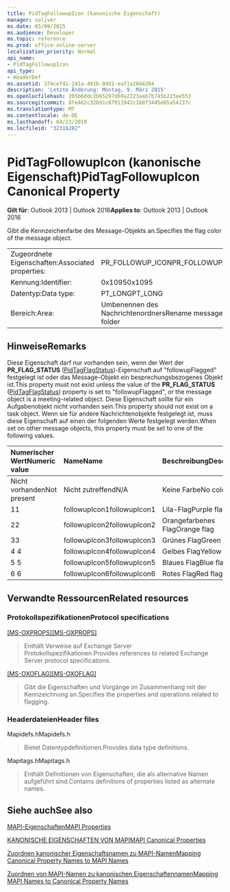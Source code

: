 ```yaml
---
title: PidTagFollowupIcon (kanonische Eigenschaft)
manager: soliver
ms.date: 03/09/2015
ms.audience: Developer
ms.topic: reference
ms.prod: office-online-server
localization_priority: Normal
api_name:
- PidTagFollowupIcon
api_type:
- HeaderDef
ms.assetid: 374cef41-141a-491b-8dd1-eaf1a2044204
description: 'Letzte Änderung: Montag, 9. März 2015'
ms.openlocfilehash: 205b6ddc2b65297d69a2223aab7b745b223ee553
ms.sourcegitcommit: 8fe462c32b91c87911942c188f3445e85a54137c
ms.translationtype: MT
ms.contentlocale: de-DE
ms.lasthandoff: 04/23/2019
ms.locfileid: "32316282"
---
```

# <a name="pidtagfollowupicon-canonical-property"></a><span data-ttu-id="ee9f1-103">PidTagFollowupIcon (kanonische Eigenschaft)</span><span class="sxs-lookup"><span data-stu-id="ee9f1-103">PidTagFollowupIcon Canonical Property</span></span>

  
  
<span data-ttu-id="ee9f1-104">**Gilt für**: Outlook 2013 | Outlook 2016</span><span class="sxs-lookup"><span data-stu-id="ee9f1-104">**Applies to**: Outlook 2013 | Outlook 2016</span></span> 
  
<span data-ttu-id="ee9f1-105">Gibt die Kennzeichenfarbe des Message-Objekts an.</span><span class="sxs-lookup"><span data-stu-id="ee9f1-105">Specifies the flag color of the message object.</span></span>
  
|||
|:-----|:-----|
|<span data-ttu-id="ee9f1-106">Zugeordnete Eigenschaften:</span><span class="sxs-lookup"><span data-stu-id="ee9f1-106">Associated properties:</span></span>  <br/> |<span data-ttu-id="ee9f1-107">PR_FOLLOWUP_ICON</span><span class="sxs-lookup"><span data-stu-id="ee9f1-107">PR_FOLLOWUP_ICON</span></span>  <br/> |
|<span data-ttu-id="ee9f1-108">Kennung:</span><span class="sxs-lookup"><span data-stu-id="ee9f1-108">Identifier:</span></span>  <br/> |<span data-ttu-id="ee9f1-109">0x1095</span><span class="sxs-lookup"><span data-stu-id="ee9f1-109">0x1095</span></span>  <br/> |
|<span data-ttu-id="ee9f1-110">Datentyp:</span><span class="sxs-lookup"><span data-stu-id="ee9f1-110">Data type:</span></span>  <br/> |<span data-ttu-id="ee9f1-111">PT_LONG</span><span class="sxs-lookup"><span data-stu-id="ee9f1-111">PT_LONG</span></span>  <br/> |
|<span data-ttu-id="ee9f1-112">Bereich:</span><span class="sxs-lookup"><span data-stu-id="ee9f1-112">Area:</span></span>  <br/> |<span data-ttu-id="ee9f1-113">Umbenennen des Nachrichtenordners</span><span class="sxs-lookup"><span data-stu-id="ee9f1-113">Rename message folder</span></span>  <br/> |
   
## <a name="remarks"></a><span data-ttu-id="ee9f1-114">Hinweise</span><span class="sxs-lookup"><span data-stu-id="ee9f1-114">Remarks</span></span>

<span data-ttu-id="ee9f1-115">Diese Eigenschaft darf nur vorhanden sein, wenn der Wert der **PR_FLAG_STATUS** ([PidTagFlagStatus](pidtagflagstatus-canonical-property.md))-Eigenschaft auf "followupFlagged" festgelegt ist oder das Message-Objekt ein besprechungsbezogenes Objekt ist.</span><span class="sxs-lookup"><span data-stu-id="ee9f1-115">This property must not exist unless the value of the **PR_FLAG_STATUS** ([PidTagFlagStatus](pidtagflagstatus-canonical-property.md)) property is set to "followupFlagged", or the message object is a meeting-related object.</span></span> <span data-ttu-id="ee9f1-116">Diese Eigenschaft sollte für ein Aufgabenobjekt nicht vorhanden sein.</span><span class="sxs-lookup"><span data-stu-id="ee9f1-116">This property should not exist on a task object.</span></span> <span data-ttu-id="ee9f1-117">Wenn sie für andere Nachrichtenobjekte festgelegt ist, muss diese Eigenschaft auf einen der folgenden Werte festgelegt werden.</span><span class="sxs-lookup"><span data-stu-id="ee9f1-117">When set on other message objects, this property must be set to one of the following values.</span></span>
  
|<span data-ttu-id="ee9f1-118">**Numerischer Wert**</span><span class="sxs-lookup"><span data-stu-id="ee9f1-118">**Numeric value**</span></span>|<span data-ttu-id="ee9f1-119">**Name**</span><span class="sxs-lookup"><span data-stu-id="ee9f1-119">**Name**</span></span>|<span data-ttu-id="ee9f1-120">**Beschreibung**</span><span class="sxs-lookup"><span data-stu-id="ee9f1-120">**Description**</span></span>|
|:-----|:-----|:-----|
|<span data-ttu-id="ee9f1-121">Nicht vorhanden</span><span class="sxs-lookup"><span data-stu-id="ee9f1-121">Not present</span></span>  <br/> |<span data-ttu-id="ee9f1-122">Nicht zutreffend</span><span class="sxs-lookup"><span data-stu-id="ee9f1-122">N/A</span></span>  <br/> |<span data-ttu-id="ee9f1-123">Keine Farbe</span><span class="sxs-lookup"><span data-stu-id="ee9f1-123">No color</span></span>  <br/> |
|<span data-ttu-id="ee9f1-124">1</span><span class="sxs-lookup"><span data-stu-id="ee9f1-124">1</span></span>  <br/> |<span data-ttu-id="ee9f1-125">followupIcon1</span><span class="sxs-lookup"><span data-stu-id="ee9f1-125">followupIcon1</span></span>  <br/> |<span data-ttu-id="ee9f1-126">Lila-Flag</span><span class="sxs-lookup"><span data-stu-id="ee9f1-126">Purple flag</span></span>  <br/> |
|<span data-ttu-id="ee9f1-127">2</span><span class="sxs-lookup"><span data-stu-id="ee9f1-127">2</span></span>  <br/> |<span data-ttu-id="ee9f1-128">followupIcon2</span><span class="sxs-lookup"><span data-stu-id="ee9f1-128">followupIcon2</span></span>  <br/> |<span data-ttu-id="ee9f1-129">Orangefarbenes Flag</span><span class="sxs-lookup"><span data-stu-id="ee9f1-129">Orange flag</span></span>  <br/> |
|<span data-ttu-id="ee9f1-130">3</span><span class="sxs-lookup"><span data-stu-id="ee9f1-130">3</span></span>  <br/> |<span data-ttu-id="ee9f1-131">followupIcon3</span><span class="sxs-lookup"><span data-stu-id="ee9f1-131">followupIcon3</span></span>  <br/> |<span data-ttu-id="ee9f1-132">Grünes Flag</span><span class="sxs-lookup"><span data-stu-id="ee9f1-132">Green flag</span></span>  <br/> |
|<span data-ttu-id="ee9f1-133">4 </span><span class="sxs-lookup"><span data-stu-id="ee9f1-133">4</span></span>  <br/> |<span data-ttu-id="ee9f1-134">followupIcon4</span><span class="sxs-lookup"><span data-stu-id="ee9f1-134">followupIcon4</span></span>  <br/> |<span data-ttu-id="ee9f1-135">Gelbes Flag</span><span class="sxs-lookup"><span data-stu-id="ee9f1-135">Yellow flag</span></span>  <br/> |
|<span data-ttu-id="ee9f1-136">5 </span><span class="sxs-lookup"><span data-stu-id="ee9f1-136">5</span></span>  <br/> |<span data-ttu-id="ee9f1-137">followupIcon5</span><span class="sxs-lookup"><span data-stu-id="ee9f1-137">followupIcon5</span></span>  <br/> |<span data-ttu-id="ee9f1-138">Blaues Flag</span><span class="sxs-lookup"><span data-stu-id="ee9f1-138">Blue flag</span></span>  <br/> |
|<span data-ttu-id="ee9f1-139">6 </span><span class="sxs-lookup"><span data-stu-id="ee9f1-139">6</span></span>  <br/> |<span data-ttu-id="ee9f1-140">followupIcon6</span><span class="sxs-lookup"><span data-stu-id="ee9f1-140">followupIcon6</span></span>  <br/> |<span data-ttu-id="ee9f1-141">Rotes Flag</span><span class="sxs-lookup"><span data-stu-id="ee9f1-141">Red flag</span></span>  <br/> |
   
## <a name="related-resources"></a><span data-ttu-id="ee9f1-142">Verwandte Ressourcen</span><span class="sxs-lookup"><span data-stu-id="ee9f1-142">Related resources</span></span>

### <a name="protocol-specifications"></a><span data-ttu-id="ee9f1-143">Protokollspezifikationen</span><span class="sxs-lookup"><span data-stu-id="ee9f1-143">Protocol specifications</span></span>

<span data-ttu-id="ee9f1-144">[[MS-OXPROPS]](https://msdn.microsoft.com/library/f6ab1613-aefe-447d-a49c-18217230b148%28Office.15%29.aspx)</span><span class="sxs-lookup"><span data-stu-id="ee9f1-144">[[MS-OXPROPS]](https://msdn.microsoft.com/library/f6ab1613-aefe-447d-a49c-18217230b148%28Office.15%29.aspx)</span></span>
  
> <span data-ttu-id="ee9f1-145">Enthält Verweise auf Exchange Server Protokollspezifikationen.</span><span class="sxs-lookup"><span data-stu-id="ee9f1-145">Provides references to related Exchange Server protocol specifications.</span></span>
    
<span data-ttu-id="ee9f1-146">[[MS-OXOFLAG]](https://msdn.microsoft.com/library/f1e50be4-ed30-4c2a-b5cb-8ff3aaaf9b91%28Office.15%29.aspx)</span><span class="sxs-lookup"><span data-stu-id="ee9f1-146">[[MS-OXOFLAG]](https://msdn.microsoft.com/library/f1e50be4-ed30-4c2a-b5cb-8ff3aaaf9b91%28Office.15%29.aspx)</span></span>
  
> <span data-ttu-id="ee9f1-147">Gibt die Eigenschaften und Vorgänge im Zusammenhang mit der Kennzeichnung an.</span><span class="sxs-lookup"><span data-stu-id="ee9f1-147">Specifies the properties and operations related to flagging.</span></span>
    
### <a name="header-files"></a><span data-ttu-id="ee9f1-148">Headerdateien</span><span class="sxs-lookup"><span data-stu-id="ee9f1-148">Header files</span></span>

<span data-ttu-id="ee9f1-149">Mapidefs.h</span><span class="sxs-lookup"><span data-stu-id="ee9f1-149">Mapidefs.h</span></span>
  
> <span data-ttu-id="ee9f1-150">Bietet Datentypdefinitionen.</span><span class="sxs-lookup"><span data-stu-id="ee9f1-150">Provides data type definitions.</span></span>
    
<span data-ttu-id="ee9f1-151">Mapitags.h</span><span class="sxs-lookup"><span data-stu-id="ee9f1-151">Mapitags.h</span></span>
  
> <span data-ttu-id="ee9f1-152">Enthält Definitionen von Eigenschaften, die als alternative Namen aufgeführt sind.</span><span class="sxs-lookup"><span data-stu-id="ee9f1-152">Contains definitions of properties listed as alternate names.</span></span>
    
## <a name="see-also"></a><span data-ttu-id="ee9f1-153">Siehe auch</span><span class="sxs-lookup"><span data-stu-id="ee9f1-153">See also</span></span>



[<span data-ttu-id="ee9f1-154">MAPI-Eigenschaften</span><span class="sxs-lookup"><span data-stu-id="ee9f1-154">MAPI Properties</span></span>](mapi-properties.md)
  
[<span data-ttu-id="ee9f1-155">KANONISCHE EIGENSCHAFTEN VON MAPI</span><span class="sxs-lookup"><span data-stu-id="ee9f1-155">MAPI Canonical Properties</span></span>](mapi-canonical-properties.md)
  
[<span data-ttu-id="ee9f1-156">Zuordnen kanonischer Eigenschaftsnamen zu MAPI-Namen</span><span class="sxs-lookup"><span data-stu-id="ee9f1-156">Mapping Canonical Property Names to MAPI Names</span></span>](mapping-canonical-property-names-to-mapi-names.md)
  
[<span data-ttu-id="ee9f1-157">Zuordnen von MAPI-Namen zu kanonischen Eigenschaftennamen</span><span class="sxs-lookup"><span data-stu-id="ee9f1-157">Mapping MAPI Names to Canonical Property Names</span></span>](mapping-mapi-names-to-canonical-property-names.md)

